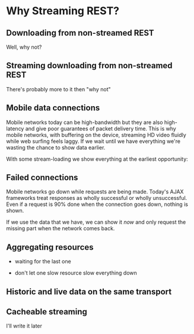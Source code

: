 # Why Streaming REST?

## Downloading from non-streamed REST

Well, why not?

<figure data-demo="fast-ajax-discrete"></figure>

## Streaming downloading from non-streamed REST

There's probably more to it then "why not"

<figure data-demo="fast-ajax-progressive"></figure>

## Mobile data connections

Mobile networks today can be high-bandwidth but they are also high-latency and
give poor guarantees of packet delivery time. This is why mobile networks, with buffering
on the device, streaming HD video fluidly while web surfing feels laggy. If we wait until
we have everything we're wasting the chance to show data earlier.

<figure data-demo="mobile-discrete"></figure>

With some stream-loading we show everything at the earliest opportunity:

<figure data-demo="mobile-progressive"></figure>

## Failed connections

Mobile networks go down while requests are being made. Today's AJAX frameworks treat
responses as wholly successful or wholly unsuccessful. Even if a request is 90% done
when the connection goes down, nothing is shown.

<figure data-demo="mobile-fail-discrete"></figure>

If we use the data that we have, we can show it *now* and only request the missing
part when the network comes back.

<figure data-demo="mobile-fail-progressive"></figure>

## Aggregating resources

- waiting for the last one

<figure data-demo="aggregated-discrete"></figure>

- don't let one slow resource slow everything down

<figure data-demo="aggregated-progressive"></figure>

## Historic and live data on the same transport

<figure data-demo="chat-service"></figure>

## Cacheable streaming

I'll write it later

<figure data-demo="slow-ajax-discrete"></figure>